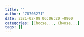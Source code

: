```yaml
---
title: ""
author: "78705271"
date: 2021-02-09 06:06:20 +0900
categories: [Choose..., Choose...]
tags: []
---
```

